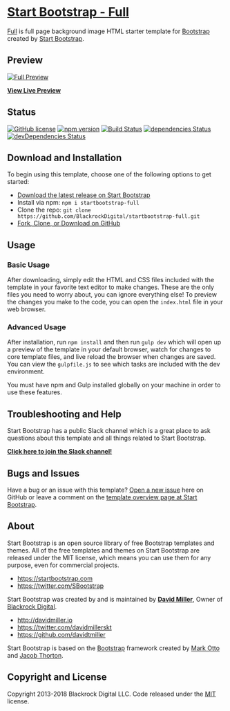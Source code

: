 # [Start Bootstrap - Full](https://startbootstrap.com/template-overviews/full/)

[Full](http://startbootstrap.com/template-overviews/full/) is full page background image HTML starter template for [Bootstrap](http://getbootstrap.com/) created by [Start Bootstrap](http://startbootstrap.com/).

## Preview

[![Full Preview](https://startbootstrap.com/assets/img/templates/full.jpg)](https://blackrockdigital.github.io/startbootstrap-full/)

**[View Live Preview](https://blackrockdigital.github.io/startbootstrap-full/)**

## Status

[![GitHub license](https://img.shields.io/badge/license-MIT-blue.svg)](https://raw.githubusercontent.com/BlackrockDigital/startbootstrap-full/master/LICENSE)
[![npm version](https://img.shields.io/npm/v/startbootstrap-full.svg)](https://www.npmjs.com/package/startbootstrap-full)
[![Build Status](https://travis-ci.org/BlackrockDigital/startbootstrap-full.svg?branch=master)](https://travis-ci.org/BlackrockDigital/startbootstrap-full)
[![dependencies Status](https://david-dm.org/BlackrockDigital/startbootstrap-full/status.svg)](https://david-dm.org/BlackrockDigital/startbootstrap-full)
[![devDependencies Status](https://david-dm.org/BlackrockDigital/startbootstrap-full/dev-status.svg)](https://david-dm.org/BlackrockDigital/startbootstrap-full?type=dev)

## Download and Installation

To begin using this template, choose one of the following options to get started:
* [Download the latest release on Start Bootstrap](https://startbootstrap.com/template-overviews/full/)
* Install via npm: `npm i startbootstrap-full`
* Clone the repo: `git clone https://github.com/BlackrockDigital/startbootstrap-full.git`
* [Fork, Clone, or Download on GitHub](https://github.com/BlackrockDigital/startbootstrap-full)

## Usage

### Basic Usage

After downloading, simply edit the HTML and CSS files included with the template in your favorite text editor to make changes. These are the only files you need to worry about, you can ignore everything else! To preview the changes you make to the code, you can open the `index.html` file in your web browser.

### Advanced Usage

After installation, run `npm install` and then run `gulp dev` which will open up a preview of the template in your default browser, watch for changes to core template files, and live reload the browser when changes are saved. You can view the `gulpfile.js` to see which tasks are included with the dev environment.

You must have npm and Gulp installed globally on your machine in order to use these features.

## Troubleshooting and Help

Start Bootstrap has a public Slack channel which is a great place to ask questions about this template and all things related to Start Bootstrap.

**[Click here to join the Slack channel!](https://startbootstrap-slack.herokuapp.com/)**

## Bugs and Issues

Have a bug or an issue with this template? [Open a new issue](https://github.com/BlackrockDigital/startbootstrap-full/issues) here on GitHub or leave a comment on the [template overview page at Start Bootstrap](http://startbootstrap.com/template-overviews/full/).

## About

Start Bootstrap is an open source library of free Bootstrap templates and themes. All of the free templates and themes on Start Bootstrap are released under the MIT license, which means you can use them for any purpose, even for commercial projects.

* https://startbootstrap.com
* https://twitter.com/SBootstrap

Start Bootstrap was created by and is maintained by **[David Miller](http://davidmiller.io/)**, Owner of [Blackrock Digital](http://blackrockdigital.io/).

* http://davidmiller.io
* https://twitter.com/davidmillerskt
* https://github.com/davidtmiller

Start Bootstrap is based on the [Bootstrap](http://getbootstrap.com/) framework created by [Mark Otto](https://twitter.com/mdo) and [Jacob Thorton](https://twitter.com/fat).

## Copyright and License

Copyright 2013-2018 Blackrock Digital LLC. Code released under the [MIT](https://github.com/BlackrockDigital/startbootstrap-full/blob/gh-pages/LICENSE) license.
